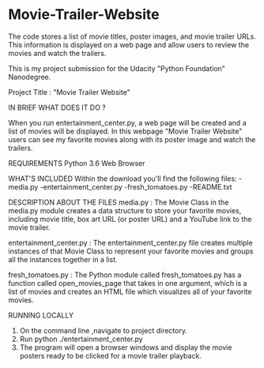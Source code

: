 # Movie-Trailer-Website
The code stores a list of movie titles, poster images, and movie trailer URLs.  This information is displayed on a web page and allow users to review the movies and watch the trailers.

This is my project submission for the Udacity "Python Foundation" Nanodegree. 

Project Title : "Movie Trailer Website"

IN BRIEF WHAT DOES IT DO ?
  
  When you run entertainment_center.py, a web page will be created and a list of movies will be displayed.
In this webpage "Movie Trailer Website" users can see my favorite movies along with its poster image and watch the trailers. 

REQUIREMENTS
Python 3.6
Web Browser

WHAT'S INCLUDED
Within the download you'll find the following files:
-media.py
-entertainment_center.py
-fresh_tomatoes.py
-README.txt


DESCRIPTION ABOUT THE FILES
media.py : The Movie Class in the media.py module creates a data structure to store your favorite movies, including movie title, 
           box art URL (or poster URL) and a YouTube link to the movie trailer.

entertainment_center.py : The entertainment_center.py file creates multiple instances of that Movie Class to represent your favorite movies and 
                          groups all the instances together in a list.

fresh_tomatoes.py : The Python module called fresh_tomatoes.py has a function called open_movies_page that takes in one argument, 
                    which is a list of movies and creates an HTML file which visualizes all of your favorite movies.

					
RUNNING LOCALLY
1. On the command line ,navigate to project directory.
2. Run python ./entertainment_center.py
3. The program will open a browser windows and display the movie posters ready to be clicked for a movie trailer playback.

